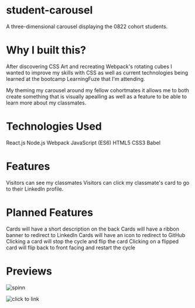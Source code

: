# student-carousel
A three-dimensional carousel displaying the 0822 cohort students.

# Why I built this?
After discovering CSS Art and recreating Webpack's rotating cubes I wanted to improve my skills with CSS as well as current technologies being learned at the bootcamp LearningFuze that I'm attending.

My theming my carousel around my fellow cohortmates it allows me to both create something that is visually apealling as well as a feature to be able to learn more about my classmates.

# Technologies Used
React.js
Node.js
Webpack
JavaScript (ES6)
HTML5
CSS3
Babel

# Features
Visitors can see my classmates
Visitors can click my classmate's card to go to their LinkedIn profile.

# Planned Features
Cards will have a short description on the back
Cards will have a ribbon banner to redirect to LinkedIn
Cards will have an icon to redirect to GitHub
Clicking a card will stop the cycle and flip the card
Clicking on a flipped card will flip back to front facing and restart the cycle

# Previews

![spinn](https://user-images.githubusercontent.com/109567499/198716165-a12783b9-a721-43ed-b85a-885f1d878684.gif)


![click to link](https://user-images.githubusercontent.com/109567499/198715795-fb0dbc60-4793-4744-bec8-eb2d1f13fc8c.gif)
